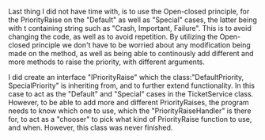 Last thing I did not have time with, is to use the
   Open-closed principle, for the PriorityRaise on the "Default"
   as well as "Special" cases, the latter being with t containing
   string such as "Crash, Important, Failure".
   This is to avoid changing the code, as well as to 
   avoid repetition. By utilizing the Open-closed
   principle we don't have to be worried about any modification
   being made on the method, as well as being able to continously add
   different and more methods to raise the priority, with different
   arguments.

   I did create an interface "IPriorityRaise" which the class:"DefaultPriority, SpecialPriority"
   is inheriting from, and to further extend functionality. In this case
   to act as the "Default" and "Special" cases in the TicketService class.
   However, to be able to add more and different PriorityRaises, the
   program needs to know which one to use, which the "PriorityRaiseHandler"
   is there for, to act as a "chooser" to pick what kind of PriorityRaise
   function to use, and when. However, this class was never finished.

